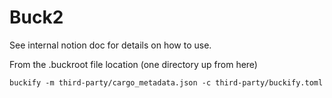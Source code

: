 # Buck2

See internal notion doc for details on how to use.

From the .buckroot file location (one directory up from here)

`buckify -m third-party/cargo_metadata.json -c third-party/buckify.toml`
